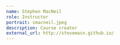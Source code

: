 ```yaml
---
name: Stephen MacNeil
role: Instructor
portrait: smacneil.jpeg
description: Course creator
external_url: http://stevemacn.github.io/
---
```

